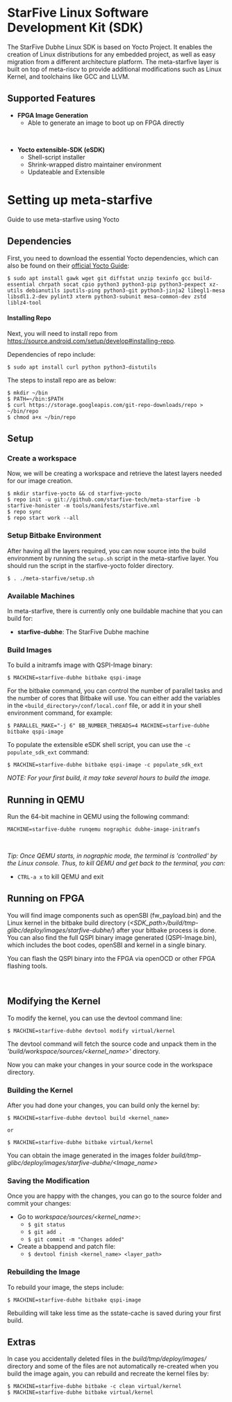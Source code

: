 # StarFive Linux Software Development Kit (SDK)

The StarFive Dubhe Linux SDK is based on Yocto Project. It enables the creation of Linux distributions for any embedded project, as well as easy migration from a different architecture platform. 
The meta-starfive layer is built on top of meta-riscv to provide additional modifications such as Linux Kernel, and toolchains like GCC and LLVM.


## Supported Features
* **FPGA Image Generation**
  * Able to generate an image to boot up on FPGA directly

<br>

* **Yocto extensible-SDK (eSDK)**
  * Shell-script installer
  * Shrink-wrapped distro maintainer environment
  * Updateable and Extensible

# Setting up meta-starfive
Guide to use meta-starfive using Yocto

## Dependencies
First, you need to download the essential Yocto dependencies, which can also be found on their [official Yocto Guide](https://docs.yoctoproject.org/brief-yoctoprojectqs/index.html#build-host-packages):
```
$ sudo apt install gawk wget git diffstat unzip texinfo gcc build-essential chrpath socat cpio python3 python3-pip python3-pexpect xz-utils debianutils iputils-ping python3-git python3-jinja2 libegl1-mesa libsdl1.2-dev pylint3 xterm python3-subunit mesa-common-dev zstd liblz4-tool
```

#### Installing Repo
Next, you will need to install repo from https://source.android.com/setup/develop#installing-repo.

Dependencies of repo include:
```
$ sudo apt install curl python python3-distutils
```

The steps to install repo are as below:
```
$ mkdir ~/bin
$ PATH=~/bin:$PATH
$ curl https://storage.googleapis.com/git-repo-downloads/repo > ~/bin/repo
$ chmod a+x ~/bin/repo
```


## Setup

### Create a workspace
Now, we will be creating a workspace and retrieve the latest layers needed for our image creation.

```
$ mkdir starfive-yocto && cd starfive-yocto
$ repo init -u git://github.com/starfive-tech/meta-starfive -b starfive-honister -m tools/manifests/starfive.xml
$ repo sync
$ repo start work --all
```


### Setup Bitbake Environment 
After having all the layers required,  you can now source into the build environment by running the `setup.sh` script in the meta-starfive layer. You should run the script in the starfive-yocto folder directory.

```
$ . ./meta-starfive/setup.sh
```

### Available Machines
In meta-starfive, there is currently only one buildable machine that you can build for:

* **starfive-dubhe**: The StarFive Dubhe machine

### Build Images

To build a initramfs image with QSPI-Image binary:
```
$ MACHINE=starfive-dubhe bitbake qspi-image
```

For the bitbake command, you can control the number of parallel tasks and the number of cores that Bitbake will use. You can either add the variables in the `<build_directory>/conf/local.conf` file, or add it in your shell environment command, for example:

```
$ PARALLEL_MAKE="-j 6" BB_NUMBER_THREADS=4 MACHINE=starfive-dubhe bitbake qspi-image
```

To populate the extensible eSDK shell script, you can use the `-c populate_sdk_ext` command:
```
$ MACHINE=starfive-dubhe bitbake qspi-image -c populate_sdk_ext
```
_NOTE: For your first build, it may take several hours to build the image._


## Running in QEMU
Run the 64-bit machine in QEMU using the following command:
```
MACHINE=starfive-dubhe runqemu nographic dubhe-image-initramfs
```
<br>

_Tip: Once QEMU starts, in nographic mode, the terminal is 'controlled' by the Linux console. Thus, to kill QEMU and get back to the terminal, you can:_
* ```CTRL-a x``` to kill QEMU and exit

## Running on FPGA
You will find image components such as openSBI (fw_payload.bin) and the Linux kernel in the bitbake build directory (_<SDK_path>/build/tmp-glibc/deploy/images/starfive-dubhe/_) after your bitbake process is done. You can also find the full QSPI binary image generated (QSPI-Image.bin), which includes the boot codes, openSBI and kernel in a single binary.

You can flash the QSPI binary into the FPGA via openOCD or other FPGA flashing tools.

<br>

## Modifying the Kernel
To modify the kernel, you can use the devtool command line:
```
$ MACHINE=starfive-dubhe devtool modify virtual/kernel
```

The devtool command will fetch the source code and unpack them in the _'build/workspace/sources/<kernel_name>'_ directory.

Now you can make your changes in your source code in the workspace directory.

### Building the Kernel
After you had done your changes, you can build only the kernel by:
```
$ MACHINE=starfive-dubhe devtool build <kernel_name>

or 

$ MACHINE=starfive-dubhe bitbake virtual/kernel
```

You can obtain the image generated in the images folder _build/tmp-glibc/deploy/images/starfive-dubhe/<Image_name>_

### Saving the Modification
Once you are happy with the changes, you can go to the source folder and commit your changes:
* Go to _workspace/sources/<kernel_name>_:
  * ```$ git status```
  * ```$ git add .```
  * ```$ git commit -m "Changes added"```
* Create a bbappend and patch file:
  * ```$ devtool finish <kernel_name> <layer_path> ```

### Rebuilding the Image
To rebuild your image, the steps include:
```
$ MACHINE=starfive-dubhe bitbake qspi-image
```
Rebuilding will take less time as the sstate-cache is saved during your first build.


## Extras
In case you accidentally deleted files in the _build/tmp/deploy/images/_ directory and some of the files are not automatically re-created when you build the image again, you can rebuild and recreate the kernel files by:
```
$ MACHINE=starfive-dubhe bitbake -c clean virtual/kernel
$ MACHINE=starfive-dubhe bitbake virtual/kernel
```


